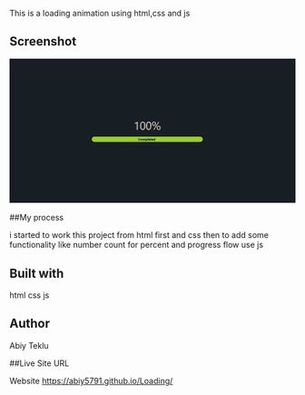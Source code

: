 This is a loading animation using html,css and js

## Screenshot

![ScreenShot](Screenshot.png)

##My process

i started to work this project from html first and css then to add some functionality like number count for percent and
progress flow use js

## Built with

html css js

## Author

Abiy Teklu

##Live Site URL

Website https://abiy5791.github.io/Loading/
